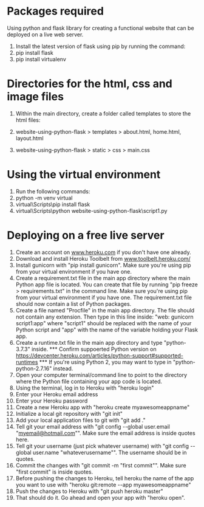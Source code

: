 # Packages required
Using python and flask library for creating a functional website that can be deployed on a live web server.

1. Install the latest version of flask using pip by running the command:
2. pip install flask
3. pip install virtualenv


# Directories for the html, css and image files
1. Within the main directory, create a folder called templates to store the html files:

2. website-using-python-flask > templates > about.html, home.html, layout.html

3. website-using-python-flask > static > css > main.css

# Using the virtual environment
1. Run the following commands:
2. python -m venv virtual
3. virtual\Scripts\pip install flask
4. virtual\Scripts\python website-using-python-flask\script1.py

# Deploying on a free live server
1. Create an account on www.heroku.com if you don't have one already.
2. Download and install Heroku Toolbelt from www.toolbelt.heroku.com/
3. Install gunicorn with "pip install gunicorn". Make sure you're using pip from your virtual environment if you have one.
4. Create a requirement.txt file in the main app directory where the main Python app file is located. You can create that file by running "pip freeze > requirements.txt" in the command line. Make sure you're using pip from your virtual environment if you have one. The requirement.txt file should now contain a list of Python packages.
5. Create a file named "Procfile" in the main app directory. The file should not contain any extension. Then type in this line inside: "web: gunicorn script1:app" where "script1" should be replaced with the name of your Python script and "app" with the name of the variable holding your Flask app.
6. Create a runtime.txt file in the main app directory and type "python-3.7.3" inside.
*** Confirm suppoerted Python version on https://devcenter.heroku.com/articles/python-support#supported-runtimes ***
If you're using Python 2, you may want to type in "python-python-2.7.16" instead.
7. Open your computer terminal/command line to point to the directory where the Python file containing your app code is located.
8. Using the terminal, log in to Heroku with "heroku login"
9. Enter your Heroku email address
10. Enter your Heroku password
11. Create a new Heroku app with "heroku create myawesomeappname"
17. Initialize a local git repository with "git init"
18. Add your local application files to git with "git add ."
19. Tell git your email address with "git config --global user.email "myemail@hotmail.com"". Make sure the email address is inside quotes here. 
20. Tell git your username (just pick whatever username) with "git config --global user.name "whateverusername"". The username should be in quotes.
21. Commit the changes with "git commit -m "first commit"". Make sure "first commit" is inside quotes.
22. Before pushing the changes to Heroku, tell heroku the name of the app you want to use with "heroku git:remote --app myawesomeappname"
23. Push the changes to Heroku with "git push heroku master"
26. That should do it. Go ahead and open your app with "heroku open".

